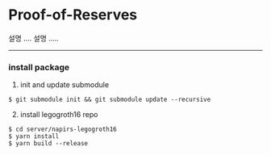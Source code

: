 # Proof-of-Reserves

설명 .... 설명 .....

-------------

### install package

1. init and update submodule
```
$ git submodule init && git submodule update --recursive
```  

2. install legogroth16 repo
```
$ cd server/napirs-legogroth16
$ yarn install
$ yarn build --release
```

